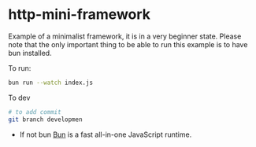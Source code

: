 # http-mini-framework

Example of a minimalist framework, it is in a very beginner state. Please note that the only important thing to be able to run this example is to have bun installed.


To run:

```bash
bun run --watch index.js
```

To dev

```sh
# to add commit
git branch developmen
```

- If not bun
[Bun](https://bun.sh) is a fast all-in-one JavaScript runtime.
